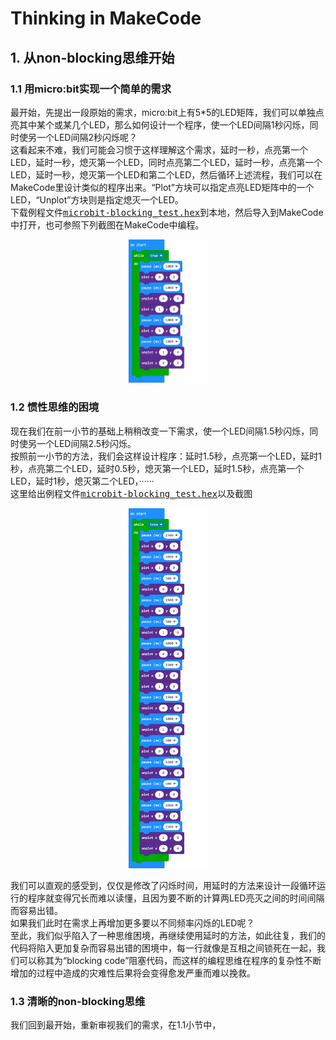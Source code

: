# Thinking in MakeCode
## 1. 从non-blocking思维开始
### 1.1 用micro:bit实现一个简单的需求
最开始，先提出一段原始的需求，micro:bit上有5*5的LED矩阵，我们可以单独点亮其中某个或某几个LED，那么如何设计一个程序，使一个LED间隔1秒闪烁，同时使另一个LED间隔2秒闪烁呢？  
这看起来不难，我们可能会习惯于这样理解这个需求，延时一秒，点亮第一个LED，延时一秒，熄灭第一个LED，同时点亮第二个LED，延时一秒，点亮第一个LED，延时一秒，熄灭第一个LED和第二个LED，然后循环上述流程，我们可以在MakeCode里设计类似的程序出来。“Plot”方块可以指定点亮LED矩阵中的一个LED，“Unplot”方块则是指定熄灭一个LED。  
下载例程文件<kbd>[microbit-blocking_test.hex](https://github.com/Wind-stormger/Makecode/blob/master/Thinking%20in%20MakeCode/Routine%20folder/microbit-blocking_test.hex)</kbd>到本地，然后导入到MakeCode中打开，也可参照下列截图在MakeCode中编程。
<div align=center><img src="https://raw.githubusercontent.com/Wind-stormger/Makecode/master/Thinking%20in%20MakeCode/Routine%20screenshot%20folder/1.1blocking_test.png" width="25%"></div>

### 1.2 惯性思维的困境
现在我们在前一小节的基础上稍稍改变一下需求，使一个LED间隔1.5秒闪烁，同时使另一个LED间隔2.5秒闪烁。  
按照前一小节的方法，我们会这样设计程序：延时1.5秒，点亮第一个LED，延时1秒，点亮第二个LED，延时0.5秒，熄灭第一个LED，延时1.5秒，点亮第一个LED，延时1秒，熄灭第二个LED，······  
这里给出例程文件<kbd>[microbit-blocking_test.hex](https://github.com/Wind-stormger/Makecode/blob/master/Thinking%20in%20MakeCode/Routine%20folder/microbit-blocking_test_2.hex)</kbd>以及截图  
<div align=center><img src="https://raw.githubusercontent.com/Wind-stormger/Makecode/master/Thinking%20in%20MakeCode/Routine%20screenshot%20folder/1.2blocking_test_2.png" width="25%"></div>  

我们可以直观的感受到，仅仅是修改了闪烁时间，用延时的方法来设计一段循环运行的程序就变得冗长而难以读懂，且因为要不断的计算两LED亮灭之间的时间间隔而容易出错。  
如果我们此时在需求上再增加更多要以不同频率闪烁的LED呢？  
至此，我们似乎陷入了一种思维困境，再继续使用延时的方法，如此往复，我们的代码将陷入更加复杂而容易出错的困境中，每一行就像是互相之间锁死在一起，我们可以称其为“blocking code”阻塞代码，而这样的编程思维在程序的复杂性不断增加的过程中造成的灾难性后果将会变得愈发严重而难以挽救。  
### 1.3 清晰的non-blocking思维
我们回到最开始，重新审视我们的需求，在1.1小节中，
